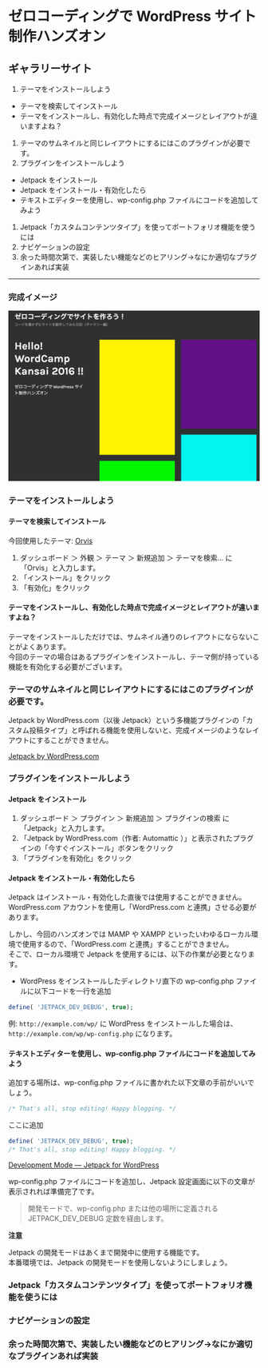# ゼロコーディングで WordPress サイト制作ハンズオン

## ギャラリーサイト

1. テーマをインストールしよう
  - テーマを検索してインストール
  - テーマをインストールし、有効化した時点で完成イメージとレイアウトが違いますよね？
1. テーマのサムネイルと同じレイアウトにするにはこのプラグインが必要です。
1. プラグインをインストールしよう
  - Jetpack をインストール
  - Jetpack をインストール・有効化したら
  - テキストエディターを使用し、wp-config.php ファイルにコードを追加してみよう
1. Jetpack「カスタムコンテンツタイプ」を使ってポートフォリオ機能を使うには
1. ナビゲーションの設定
1. 余った時間次第で、実装したい機能などのヒアリング→なにか適切なプラグインあれば実装

----

### 完成イメージ

<img src="images/flow-gallery/s1.png" alt="完成イメージ" width="960">

### テーマをインストールしよう

#### テーマを検索してインストール

今回使用したテーマ: [Orvis](https://ja.wordpress.org/themes/orvis/)

1. ダッシュボード ＞ 外観 ＞ テーマ ＞ 新規追加 ＞ テーマを検索… に「Orvis」と入力します。
1. 「インストール」をクリック
1. 「有効化」をクリック

#### テーマをインストールし、有効化した時点で完成イメージとレイアウトが違いますよね？

テーマをインストールしただけでは、サムネイル通りのレイアウトにならないことがよくあります。  
今回のテーマの場合はあるプラグインをインストールし、テーマ側が持っている機能を有効化する必要がございます。

### テーマのサムネイルと同じレイアウトにするにはこのプラグインが必要です。

Jetpack by WordPress.com（以後 Jetpack）という多機能プラグインの「カスタム投稿タイプ」と呼ばれる機能を使用しないと、完成イメージのようなレイアウトにすることができません。

[Jetpack by WordPress.com](https://ja.wordpress.org/plugins/jetpack/)

### プラグインをインストールしよう

#### Jetpack をインストール

1. ダッシュボード ＞ プラグイン ＞ 新規追加 ＞ プラグインの検索 に「Jetpack」と入力します。
1. 「Jetpack by WordPress.com（作者: Automattic ）」と表示されたプラグインの「今すぐインストール」ボタンをクリック
1. 「プラグインを有効化」をクリック

#### Jetpack をインストール・有効化したら

Jetpack はインストール・有効化した直後では使用することができません。
WordPress.com アカウントを使用し「WordPress.com と連携」させる必要があります。

しかし、今回のハンズオンでは MAMP や XAMPP といったいわゆるローカル環境で使用するので、「WordPress.com と連携」することができません。  
そこで、ローカル環境で Jetpack を使用するには、以下の作業が必要となります。

- WordPress をインストールしたディレクトリ直下の wp-config.php ファイルに以下コードを一行を追加

```php
define( 'JETPACK_DEV_DEBUG', true);
```

例: `http://example.com/wp/` に WordPress をインストールした場合は、`http://example.com/wp/wp-config.php` になります。

#### テキストエディターを使用し、wp-config.php ファイルにコードを追加してみよう

追加する場所は、wp-config.php ファイルに書かれた以下文章の手前がいいでしょう。

```php
/* That's all, stop editing! Happy blogging. */
```

ここに追加

```php
define( 'JETPACK_DEV_DEBUG', true);
/* That's all, stop editing! Happy blogging. */
```

[Development Mode &#8212; Jetpack for WordPress](https://jetpack.com/support/development-mode/)

wp-config.php ファイルにコードを追加し、Jetpack 設定画面に以下の文章が表示されれば準備完了です。

> 開発モードで、wp-config.php または他の場所に定義される JETPACK_DEV_DEBUG 定数を経由します。

**注意**

Jetpack の開発モードはあくまで開発中に使用する機能です。  
本番環境では、Jetpack の開発モードを使用しないようにしましょう。

### Jetpack「カスタムコンテンツタイプ」を使ってポートフォリオ機能を使うには

### ナビゲーションの設定

### 余った時間次第で、実装したい機能などのヒアリング→なにか適切なプラグインあれば実装
